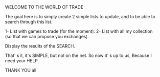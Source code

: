 WELCOME TO THE WORLD OF TRADE

The goal here is to simply create 2 simple lists to update, and to be able to search through this list. 

1- List with games to trade (for the moment).
2- List with all my collection (so that we can propose you exchanges).

Display the results of the SEARCH.

That' s it, it's SIMPLE, but not on the net.
So now it' s up to us, Because I need your HELP.

THANK YOU all
